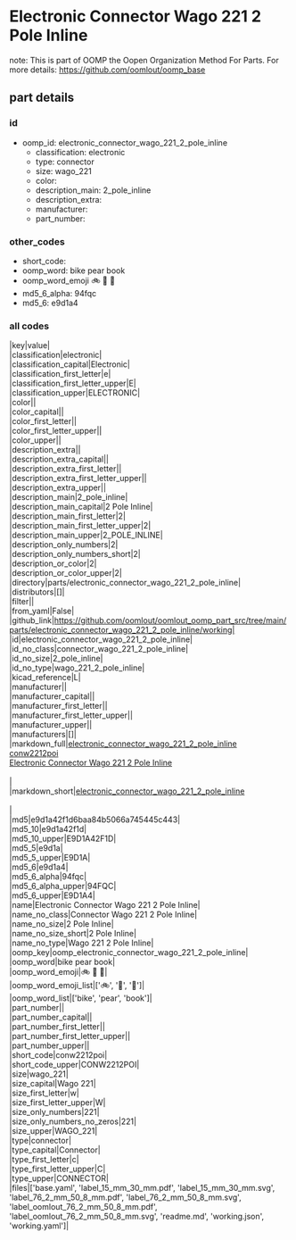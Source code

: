# Electronic Connector Wago 221 2 Pole Inline  

note: This is part of OOMP the Oopen Organization Method For Parts. For more details: https://github.com/oomlout/oomp_base

##  part details





### id
* oomp_id: electronic_connector_wago_221_2_pole_inline
  * classification: electronic
  * type: connector
  * size: wago_221
  * color: 
  * description_main: 2_pole_inline
  * description_extra: 
  * manufacturer: 
  * part_number: 

### other_codes
* short_code: 
* oomp_word: bike pear book
* oomp_word_emoji :bike: :pear: :book:
* md5_6_alpha: 94fqc
* md5_6: e9d1a4

### all codes 
|key|value|  
|classification|electronic|  
|classification_capital|Electronic|  
|classification_first_letter|e|  
|classification_first_letter_upper|E|  
|classification_upper|ELECTRONIC|  
|color||  
|color_capital||  
|color_first_letter||  
|color_first_letter_upper||  
|color_upper||  
|description_extra||  
|description_extra_capital||  
|description_extra_first_letter||  
|description_extra_first_letter_upper||  
|description_extra_upper||  
|description_main|2_pole_inline|  
|description_main_capital|2 Pole Inline|  
|description_main_first_letter|2|  
|description_main_first_letter_upper|2|  
|description_main_upper|2_POLE_INLINE|  
|description_only_numbers|2|  
|description_only_numbers_short|2|  
|description_or_color|2|  
|description_or_color_upper|2|  
|directory|parts/electronic_connector_wago_221_2_pole_inline|  
|distributors|[]|  
|filter||  
|from_yaml|False|  
|github_link|https://github.com/oomlout/oomlout_oomp_part_src/tree/main/parts/electronic_connector_wago_221_2_pole_inline/working|  
|id|electronic_connector_wago_221_2_pole_inline|  
|id_no_class|connector_wago_221_2_pole_inline|  
|id_no_size|2_pole_inline|  
|id_no_type|wago_221_2_pole_inline|  
|kicad_reference|L|  
|manufacturer||  
|manufacturer_capital||  
|manufacturer_first_letter||  
|manufacturer_first_letter_upper||  
|manufacturer_upper||  
|manufacturers|[]|  
|markdown_full|[electronic_connector_wago_221_2_pole_inline](https://github.com/oomlout/oomlout_oomp_part_src/tree/main/parts/electronic_connector_wago_221_2_pole_inline/working)<br>[conw2212poi](https://github.com/oomlout/oomlout_oomp_part_src/tree/main/parts/electronic_connector_wago_221_2_pole_inline/working)<br>[Electronic Connector Wago 221 2 Pole Inline](https://github.com/oomlout/oomlout_oomp_part_src/tree/main/parts/electronic_connector_wago_221_2_pole_inline/working)<br><br>|  
|markdown_short|[electronic_connector_wago_221_2_pole_inline](https://github.com/oomlout/oomlout_oomp_part_src/tree/main/parts/electronic_connector_wago_221_2_pole_inline/working)<br><br>|  
|md5|e9d1a42f1d6baa84b5066a745445c443|  
|md5_10|e9d1a42f1d|  
|md5_10_upper|E9D1A42F1D|  
|md5_5|e9d1a|  
|md5_5_upper|E9D1A|  
|md5_6|e9d1a4|  
|md5_6_alpha|94fqc|  
|md5_6_alpha_upper|94FQC|  
|md5_6_upper|E9D1A4|  
|name|Electronic Connector Wago 221 2 Pole Inline|  
|name_no_class|Connector Wago 221 2 Pole Inline|  
|name_no_size|2 Pole Inline|  
|name_no_size_short|2 Pole Inline|  
|name_no_type|Wago 221 2 Pole Inline|  
|oomp_key|oomp_electronic_connector_wago_221_2_pole_inline|  
|oomp_word|bike pear book|  
|oomp_word_emoji|:bike: :pear: :book:|  
|oomp_word_emoji_list|[':bike:', ':pear:', ':book:']|  
|oomp_word_list|['bike', 'pear', 'book']|  
|part_number||  
|part_number_capital||  
|part_number_first_letter||  
|part_number_first_letter_upper||  
|part_number_upper||  
|short_code|conw2212poi|  
|short_code_upper|CONW2212POI|  
|size|wago_221|  
|size_capital|Wago 221|  
|size_first_letter|w|  
|size_first_letter_upper|W|  
|size_only_numbers|221|  
|size_only_numbers_no_zeros|221|  
|size_upper|WAGO_221|  
|type|connector|  
|type_capital|Connector|  
|type_first_letter|c|  
|type_first_letter_upper|C|  
|type_upper|CONNECTOR|  
|files|['base.yaml', 'label_15_mm_30_mm.pdf', 'label_15_mm_30_mm.svg', 'label_76_2_mm_50_8_mm.pdf', 'label_76_2_mm_50_8_mm.svg', 'label_oomlout_76_2_mm_50_8_mm.pdf', 'label_oomlout_76_2_mm_50_8_mm.svg', 'readme.md', 'working.json', 'working.yaml']|  
